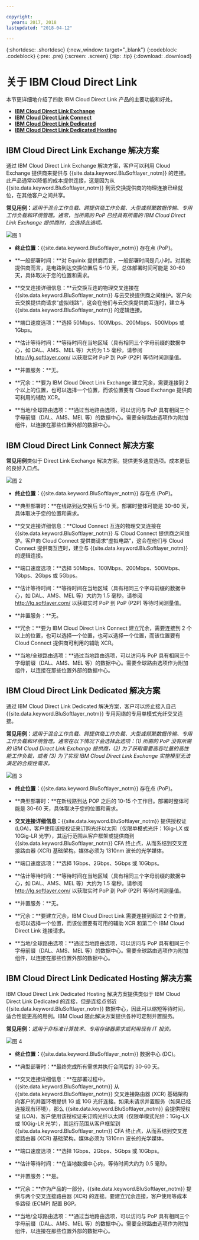 ```yaml
---

copyright:
  years: 2017, 2018
lastupdated: "2018-04-12"

---
```


{:shortdesc: .shortdesc}
{:new_window: target="_blank"}
{:codeblock: .codeblock}
{:pre: .pre}
{:screen: .screen}
{:tip: .tip}
{:download: .download}

# 关于 IBM Cloud Direct Link

本节更详细地介绍了四款 IBM Cloud Direct Link 产品的主要功能和好处。
  * [**IBM Cloud Direct Link Exchange**](#the-ibm-cloud-direct-link-exchange-solution)
  * [**IBM Cloud Direct Link Connect**](#the-ibm-cloud-direct-link-connect-solution)
  * [**IBM Cloud Direct Link Dedicated**](#the-ibm-cloud-direct-link-dedicated-solution)
  * [**IBM Cloud Direct Link Dedicated Hosting**](#the-ibm-cloud-direct-link-dedicated-hosting-solution)

## IBM Cloud Direct Link Exchange 解决方案

通过 IBM Cloud Direct Link Exchange 解决方案，客户可以利用 Cloud Exchange 提供商来提供与 {{site.data.keyword.BluSoftlayer_notm}} 的连接。此产品通常以降低的成本提供连接，这是因为从 {{site.data.keyword.BluSoftlayer_notm}} 到云交换提供商的物理连接已经就位，在其他客户之间共享。

**常见用例：**_适用于混合工作负载、跨提供商工作负载、大型或频繁数据传输、专用工作负载和环境管理。通常，当所需的 PoP 已经具有所需的 IBM Cloud Direct Link Exchange 提供商时，会选择此选项。_

![图 1](/images/Direct-Link-Exchange.PNG)

 * **终止位置：**{{site.data.keyword.BluSoftlayer_notm}} 存在点 (PoP)。

 * **一般部署时间：**对 Equinix 提供商而言，一般部署时间是几小时。对其他提供商而言，是电路到达交换位置后 5-10 天，总体部署时间可能是 30-60 天，具体取决于您的位置和需求。

 * **交叉连接详细信息：**云交换互连的物理交叉连接在 {{site.data.keyword.BluSoftlayer_notm}} 与云交换提供商之间维护。客户向云交换提供商请求“虚拟线路”，这会在他们与云交换提供商互连时，建立与 {{site.data.keyword.BluSoftlayer_notm}} 的逻辑连接。

 * **端口速度选项：**选择 50Mbps、100Mbps、200Mbps、500Mbps 或 1Gbps。

 * **估计等待时间：**等待时间在当地区域（具有相同三个字母前缀的数据中心，如 DAL、AMS、MEL 等）大约为 1.5 毫秒。请参阅 http://lg.softlayer.com/ 以获取实时 PoP 到 PoP (P2P) 等待时间测量值。

 * **并置服务：**无。

 * **冗余：**要为 IBM Cloud Direct Link Exchange 建立冗余，需要连接到 2 个以上的位置，也可以选择一个位置，而该位置要有 Cloud Exchange 提供商可利用的辅助 XCR。

 * **当地/全球路由选项：**通过当地路由选项，可以访问与 PoP 具有相同三个字母前缀（DAL、AMS、MEL 等）的数据中心。需要全球路由选项作为附加组件，以连接在那些位置外部的数据中心。
 
## IBM Cloud Direct Link Connect 解决方案

**常见用例**类似于 Direct Link Exchange 解决方案。提供更多速度选项。成本更低的良好入口点。

![图 2](/images/Direct-Link-Connect.PNG)

* **终止位置：**{{site.data.keyword.BluSoftlayer_notm}} 存在点 (PoP)。

* **典型部署时：**在线路到达交换后 5-10 天。部署时整体可能是 30-60 天，具体取决于您的位置和需求。

* **交叉连接详细信息：**Cloud Connect 互连的物理交叉连接在 {{site.data.keyword.BluSoftlayer_notm}} 与 Cloud Connect 提供商之间维护。客户向 Cloud Connect 提供商请求“虚拟电路”，这会在他们与 Cloud Connect 提供商互连时，建立与 {{site.data.keyword.BluSoftlayer_notm}} 的逻辑连接。

* **端口速度选项：**选择 50Mbps、100Mbps、200Mbps、500Mbps、1Gbps、2Gbps 或 5Gbps。

* **估计等待时间：**等待时间在当地区域（具有相同三个字母前缀的数据中心，如 DAL、AMS、MEL 等）大约为 1.5 毫秒。请参阅 http://lg.softlayer.com/ 以获取实时 PoP 到 PoP (P2P) 等待时间测量值。

* **并置服务：**无。

* **冗余：**要为 IBM Cloud Direct Link Connect 建立冗余，需要连接到 2 个以上的位置，也可以选择一个位置，也可以选择一个位置，而该位置要有 Cloud Connect 提供商可利用的辅助 XCR。

* **当地/全球路由选项：**通过当地路由选项，可以访问与 PoP 具有相同三个字母前缀（DAL、AMS、MEL 等）的数据中心。需要全球路由选项作为附加组件，以连接在那些位置外部的数据中心。

## IBM Cloud Direct Link Dedicated 解决方案

通过 IBM Cloud Direct Link Dedicated 解决方案，客户可以终止接入自己 {{site.data.keyword.BluSoftlayer_notm}} 专用网络的专用单模式光纤交叉连接。

 **常见用例：**_适用于混合工作负载、跨提供商工作负载、大型或频繁数据传输、专用工作负载和环境管理。通常在以下情况下会选择此选项：(1) 所需的 PoP 没有所需的 IBM Cloud Direct Link Exchange 提供商，(2) 为了获取需要高吞吐量的高性能工作负载，或者 (3) 为了实现 IBM Cloud Direct Link Exchange 实施模型无法满足的合规性需求。_

![图 3](/images/Direct-link-Dedicated.PNG)

 * **终止位置：**{{site.data.keyword.BluSoftlayer_notm}} 存在点 (PoP)。

 * **典型部署时：**在新线路到达 POP 之后的 10-15 个工作日。部署时整体可能是 30-60 天，具体取决于您的位置和需求。

 * **交叉连接详细信息：**{{site.data.keyword.BluSoftlayer_notm}} 提供授权证 (LOA)，客户使用该授权证来订购光纤以太网（仅限单模式光纤：1Gig-LX 或 10Gig-LR 光学），其运行范围从客户框架或提供商到 {{site.data.keyword.BluSoftlayer_notm}} CFA 终止点，从而系结到交叉连接路由器 (XCR) 基础架构。媒体必须为 1310nm 波长的光学媒体。

 * **端口速度选项：**选择 1Gbps、2Gbps、5Gbps 或 10Gbps。

 * **估计等待时间：**等待时间在当地区域（具有相同三个字母前缀的数据中心，如 DAL、AMS、MEL 等）大约为 1.5 毫秒。请参阅 http://lg.softlayer.com/ 以获取实时 PoP 到 PoP (P2P) 等待时间测量值。

 * **并置服务：**无。

 * **冗余：**要建立冗余，IBM Cloud Direct Link 需要连接到超过 2 个位置，也可以选择一个位置，而该位置要有可用的辅助 XCR 和第二个 IBM Cloud Direct Link 连接请求。

 * **当地/全球路由选项：**通过当地路由选项，可以访问与 PoP 具有相同三个字母前缀（DAL、AMS、MEL 等）的数据中心。需要全球路由选项作为附加组件，以连接在那些位置外部的数据中心。

## IBM Cloud Direct Link Dedicated Hosting 解决方案

IBM Cloud Direct Link Dedicated Hosting 解决方案提供类似于 IBM Cloud Direct Link Dedicated 的连接，但是连接点邻近 {{site.data.keyword.BluSoftlayer_notm}} 数据中心，因此可以缩短等待时间，适合性能更高的用例。IBM Cloud 随此解决方案提供各种可定制并置服务。

**常见用例：**_适用于非标准计算技术、专用存储器需求或利用现有 IT 投资。_

![图 4](/images/Direct-Link-Dedicated-Hosting.png)

* **终止位置：**{{site.data.keyword.BluSoftlayer_notm}} 数据中心 (DC)。

 * **典型部署时：**最终完成所有需求并执行合同后的 30-60 天。

 * **交叉连接详细信息：**在部署过程中，{{site.data.keyword.BluSoftlayer_notm}} 从 {{site.data.keyword.BluSoftlayer_notm}} 交叉连接路由器 (XCR) 基础架构向客户的并置环境提供 1G 或 10G 光纤连接。如果未请求并置服务（如果已经连接现有环境），那么 {{site.data.keyword.BluSoftlayer_notm}} 会提供授权证 (LOA)，客户使用该授权证来订购光纤以太网（仅限单模式光纤：1Gig-LX 或 10Gig-LR 光学），其运行范围从客户框架到 {{site.data.keyword.BluSoftlayer_notm}} CFA 终止点，从而系结到交叉连接路由器 (XCR) 基础架构。媒体必须为 1310nm 波长的光学媒体。

 * **端口速度选项：**选择 1Gbps、2Gbps、5Gbps 或 10Gbps。

 * **估计等待时间：**在当地数据中心内，等待时间大约为 0.5 毫秒。

 * **并置服务：**是。

 * **冗余：**作为产品的一部分，{{site.data.keyword.BluSoftlayer_notm}} 提供与两个交叉连接路由器 (XCR) 的连接。要建立冗余连接，客户使用等成本多路径 (ECMP) 配置 BGP。

 * **当地/全球路由选项：**通过当地路由选项，可以访问与 PoP 具有相同三个字母前缀（DAL、AMS、MEL 等）的数据中心。需要全球路由选项作为附加组件，以连接在那些位置外部的数据中心。
